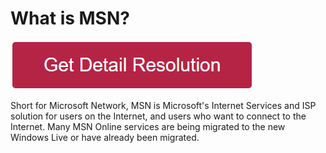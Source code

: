 # What is MSN?
[![what is msn](redd.png)](https://github.com/websitetech/what.is.msn)



Short for Microsoft Network, MSN is Microsoft's Internet Services and ISP solution for users on the Internet, and users who want to connect to the Internet. Many MSN Online services are being migrated to the new Windows Live or have already been migrated.
